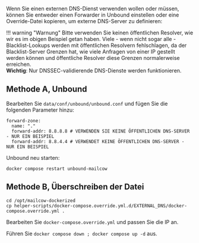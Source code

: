 Wenn Sie einen externen DNS-Dienst verwenden wollen oder müssen, können Sie entweder einen Forwarder in Unbound einstellen oder eine Override-Datei kopieren, um externe DNS-Server zu definieren:

!!! warning "Warnung"
    Bitte verwenden Sie keinen öffentlichen Resolver, wie wir es im obigen Beispiel getan haben. Viele - wenn nicht sogar alle - Blacklist-Lookups werden mit öffentlichen Resolvern fehlschlagen, da der Blacklist-Server Grenzen hat, wie viele Anfragen von einer IP gestellt werden können und öffentliche Resolver diese Grenzen normalerweise erreichen. <br>
    **Wichtig**: Nur DNSSEC-validierende DNS-Dienste werden funktionieren.

## Methode A, Unbound

Bearbeiten Sie `data/conf/unbound/unbound.conf` und fügen Sie die folgenden Parameter hinzu:

```
forward-zone:
  name: "."
  forward-addr: 8.8.8.8 # VERWENDEN SIE KEINE ÖFFENTLICHEN DNS-SERVER - NUR EIN BEISPIEL
  forward-addr: 8.8.4.4 # VERWENDET KEINE ÖFFENTLICHEN DNS-SERVER - NUR EIN BEISPIEL
```

Unbound neu starten:

```
docker compose restart unbound-mailcow
```


## Methode B, Überschreiben der Datei

```
cd /opt/mailcow-dockerized
cp helper-scripts/docker-compose.override.yml.d/EXTERNAL_DNS/docker-compose.override.yml .
```

Bearbeiten Sie `docker-compose.override.yml` und passen Sie die IP an.

Führen Sie `docker compose down ; docker compose up -d` aus.
